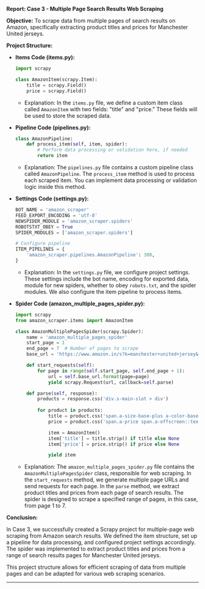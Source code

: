 **Report: Case 3 - Multiple Page Search Results Web Scraping**

**Objective:** To scrape data from multiple pages of search results on Amazon, specifically extracting product titles and prices for Manchester United jerseys.

**Project Structure:**

- **Items Code (items.py):**

  ```python
  import scrapy

  class AmazonItem(scrapy.Item):
      title = scrapy.Field()
      price = scrapy.Field()
  ```

  - Explanation: In the `items.py` file, we define a custom item class called `AmazonItem` with two fields: "title" and "price." These fields will be used to store the scraped data.

- **Pipeline Code (pipelines.py):**

  ```python
  class AmazonPipeline:
      def process_item(self, item, spider):
          # Perform data processing or validation here, if needed
          return item
  ```

  - Explanation: The `pipelines.py` file contains a custom pipeline class called `AmazonPipeline`. The `process_item` method is used to process each scraped item. You can implement data processing or validation logic inside this method.

- **Settings Code (settings.py):**

  ```python
  BOT_NAME = 'amazon_scraper'
  FEED_EXPORT_ENCODING = 'utf-8'
  NEWSPIDER_MODULE = 'amazon_scraper.spiders'
  ROBOTSTXT_OBEY = True
  SPIDER_MODULES = ['amazon_scraper.spiders']

  # Configure pipeline
  ITEM_PIPELINES = {
      'amazon_scraper.pipelines.AmazonPipeline': 300,
  }
  ```

  - Explanation: In the `settings.py` file, we configure project settings. These settings include the bot name, encoding for exported data, module for new spiders, whether to obey `robots.txt`, and the spider modules. We also configure the item pipeline to process items.

- **Spider Code (amazon_multiple_pages_spider.py):**

  ```python
  import scrapy
  from amazon_scraper.items import AmazonItem

  class AmazonMultiplePagesSpider(scrapy.Spider):
      name = 'amazon_multiple_pages_spider'
      start_page = 1
      end_page = 7  # Number of pages to scrape
      base_url = 'https://www.amazon.in/s?k=manchester+united+jersey&page={page}&ref=sr_pg_{page}'

      def start_requests(self):
          for page in range(self.start_page, self.end_page + 1):
              url = self.base_url.format(page=page)
              yield scrapy.Request(url, callback=self.parse)

      def parse(self, response):
          products = response.css('div.s-main-slot > div')
          
          for product in products:
              title = product.css('span.a-size-base-plus a-color-base a-text-normal::text').get()
              price = product.css('span.a-price span.a-offscreen::text').get()

              item = AmazonItem()
              item['title'] = title.strip() if title else None
              item['price'] = price.strip() if price else None

              yield item
  ```

  - Explanation: The `amazon_multiple_pages_spider.py` file contains the `AmazonMultiplePagesSpider` class, responsible for web scraping. In the `start_requests` method, we generate multiple page URLs and send requests for each page. In the `parse` method, we extract product titles and prices from each page of search results. The spider is designed to scrape a specified range of pages, in this case, from page 1 to 7.

**Conclusion:**

In Case 3, we successfully created a Scrapy project for multiple-page web scraping from Amazon search results. We defined the item structure, set up a pipeline for data processing, and configured project settings accordingly. The spider was implemented to extract product titles and prices from a range of search results pages for Manchester United jerseys.

This project structure allows for efficient scraping of data from multiple pages and can be adapted for various web scraping scenarios.

---